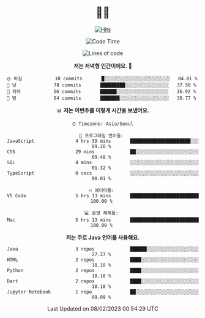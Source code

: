 <div align="center" >


# 👋🏼 

<!-- Hyunsoo's profile -->
  
[![Hits](https://hits.seeyoufarm.com/api/count/incr/badge.svg?url=https%3A%2F%2Fgithub.com%2Ftgt5248%2Fhit-counter&count_bg=%23007EC6&title_bg=%23555555&icon=angellist.svg&icon_color=%23FFFFFF&title=Number+of+visitors&edge_flat=false)](https://hits.seeyoufarm.com)

<!--START_SECTION:waka-->
![Code Time](http://img.shields.io/badge/Code%20Time-369%20hrs%208%20mins-blue)

![Lines of code](https://img.shields.io/badge/%EC%A0%80%EB%8A%94%20%EC%97%AC%ED%83%9C%EA%B9%8C%EC%A7%80%20-66%20Thousand%20%EC%A4%84%EC%9D%98%20%EC%BD%94%EB%93%9C%EB%A5%BC%20%EC%9E%91%EC%84%B1%ED%96%88%EC%96%B4%EC%9A%94.-blue)

**저는 저녁형 인간이에요. 🦉** 

```text
🌞 아침            10 commits       █░░░░░░░░░░░░░░░░░░░░░░░░   04.81 % 
🌆 낮　            78 commits       █████████░░░░░░░░░░░░░░░░   37.50 % 
🌃 저녁            56 commits       ██████░░░░░░░░░░░░░░░░░░░   26.92 % 
🌙 밤　            64 commits       ███████░░░░░░░░░░░░░░░░░░   30.77 % 

```


📊 **저는 이번주를 이렇게 시간을 보냈어요.** 

```text
⌚︎ Timezone: Asia/Seoul

💬 프로그래밍 언어들: 
JavaScript               4 hrs 39 mins       ██████████████████████░░░   89.20 % 
CSS                      29 mins             ██░░░░░░░░░░░░░░░░░░░░░░░   09.48 % 
SQL                      4 mins              ░░░░░░░░░░░░░░░░░░░░░░░░░   01.32 % 
TypeScript               0 secs              ░░░░░░░░░░░░░░░░░░░░░░░░░   00.01 % 

🔥 에디터들: 
VS Code                  5 hrs 13 mins       █████████████████████████   100.00 % 

💻 운영 체제들: 
Mac                      5 hrs 13 mins       █████████████████████████   100.00 % 

```

**저는 주로 Java 언어를 사용해요.** 

```text
Java                     3 repos             ██████░░░░░░░░░░░░░░░░░░░   27.27 % 
HTML                     2 repos             ████░░░░░░░░░░░░░░░░░░░░░   18.18 % 
Python                   2 repos             ████░░░░░░░░░░░░░░░░░░░░░   18.18 % 
Dart                     2 repos             ████░░░░░░░░░░░░░░░░░░░░░   18.18 % 
Jupyter Notebook         1 repo              ██░░░░░░░░░░░░░░░░░░░░░░░   09.09 % 

```



 Last Updated on 08/02/2023 00:54:29 UTC
<!--END_SECTION:waka-->
 
<!--
**tgt5248/tgt5248** is a ✨ _special_ ✨ repository because its `README.md` (this file) appears on your GitHub profile.

Here are some ideas to get you started:

- 🔭 I’m currently working on ...
- 🌱 I’m currently learning ...
- 👯 I’m looking to collaborate on ...
- 🤔 I’m looking for help with ...
- 💬 Ask me about ...
- 📫 How to reach me: ...
- 😄 Pronouns: ...
- ⚡ Fun fact: ...
-->

